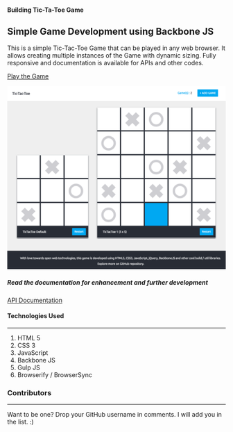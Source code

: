 #### Building Tic-Ta-Toe Game
## Simple Game Development using Backbone JS
This is a simple Tic-Tac-Toe Game that can be played in any web browser. It allows creating multiple instances of the Game with dynamic sizing. Fully responsive and documentation is available for APIs and other codes.

[Play the Game](https://nathan5x.github.io/TicTacToe-Game/)

![TicTacToe Game Screenshot](/src/Game_Screenshot.png)

##### Read the documentation for enhancement and further development
[API Documentation](http://nathan5x.github.io/TicTacToe-Game/docs/src/app/app.js.html)

#### Technologies Used
---
1. HTML 5
2. CSS 3
3. JavaScript
4. Backbone JS
5. Gulp JS
6. Browserify / BrowserSync

### Contributors
---
Want to be one? Drop your GitHub username in comments. I will add you in the list. :)
